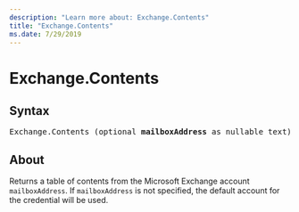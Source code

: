 ```yaml
---
description: "Learn more about: Exchange.Contents"
title: "Exchange.Contents"
ms.date: 7/29/2019
---
```

# Exchange.Contents

## Syntax

<pre>
Exchange.Contents (optional <b>mailboxAddress</b> as nullable text) as table  
</pre>
  
## About  
Returns a table of contents from the Microsoft Exchange account `mailboxAddress`. If `mailboxAddress` is not specified, the default account for the credential will be used.
  
